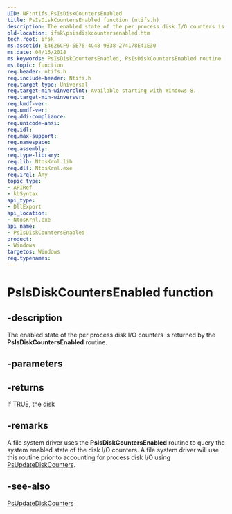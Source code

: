 ```yaml
---
UID: NF:ntifs.PsIsDiskCountersEnabled
title: PsIsDiskCountersEnabled function (ntifs.h)
description: The enabled state of the per process disk I/O counters is returned by the PsIsDiskCountersEnabled routine.
old-location: ifsk\psisdiskcountersenabled.htm
tech.root: ifsk
ms.assetid: E4626CF9-5E76-4C48-9B38-274178E41E30
ms.date: 04/16/2018
ms.keywords: PsIsDiskCountersEnabled, PsIsDiskCountersEnabled routine [Installable File System Drivers], ifsk.psisdiskcountersenabled, ntifs/PsIsDiskCountersEnabled
ms.topic: function
req.header: ntifs.h
req.include-header: Ntifs.h
req.target-type: Universal
req.target-min-winverclnt: Available starting with Windows 8.
req.target-min-winversvr: 
req.kmdf-ver: 
req.umdf-ver: 
req.ddi-compliance: 
req.unicode-ansi: 
req.idl: 
req.max-support: 
req.namespace: 
req.assembly: 
req.type-library: 
req.lib: NtosKrnl.lib
req.dll: NtosKrnl.exe
req.irql: Any
topic_type:
- APIRef
- kbSyntax
api_type:
- DllExport
api_location:
- NtosKrnl.exe
api_name:
- PsIsDiskCountersEnabled
product:
- Windows
targetos: Windows
req.typenames: 
---
```


# PsIsDiskCountersEnabled function


## -description


The enabled state of the per process disk I/O counters is returned by the <b>PsIsDiskCountersEnabled</b> routine.


## -parameters






## -returns



If TRUE, the disk




## -remarks



A file system driver uses the <b>PsIsDiskCountersEnabled</b> routine to query the system enabled  state of the disk I/O  counters. A file system driver will use this routine prior to accounting for process disk I/O using <a href="https://msdn.microsoft.com/library/windows/hardware/hh971609">PsUpdateDiskCounters</a>.




## -see-also




<a href="https://msdn.microsoft.com/library/windows/hardware/hh971609">PsUpdateDiskCounters</a>
 

 

